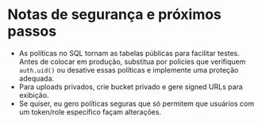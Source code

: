 # Notas de segurança e próximos passos

- As políticas no SQL tornam as tabelas públicas para facilitar testes. Antes de colocar em produção, substitua por policies que verifiquem `auth.uid()` ou desative essas políticas e implemente uma proteção adequada.
- Para uploads privados, crie bucket privado e gere signed URLs para exibição.
- Se quiser, eu gero políticas seguras que só permitem que usuários com um token/role específico façam alterações.
